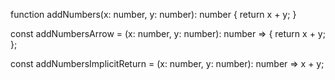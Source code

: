 function addNumbers(x: number, y: number): number {
return x + y;
}

const addNumbersArrow = (x: number, y: number): number => {
return x + y;
};

const addNumbersImplicitReturn = (x: number, y: number): number => x + y;
